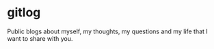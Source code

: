 # gitlog
Public blogs about myself, my thoughts, my questions and my life that I want to share with you.
